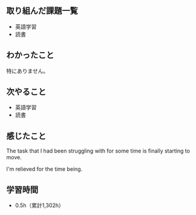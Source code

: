 ## 取り組んだ課題一覧
- 英語学習
- 読書
## わかったこと
特にありません。
## 次やること
- 英語学習
- 読書
## 感じたこと
The task that I had been struggling with for some time is finally starting to move.

I'm relieved for the time being.

## 学習時間
- 0.5h（累計1,302h）